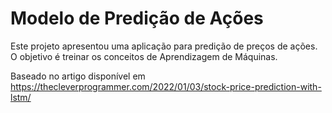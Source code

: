 # Modelo de Predição de Ações

Este projeto apresentou uma aplicação para predição de preços de ações. O objetivo é treinar os conceitos de Aprendizagem de Máquinas.

Baseado no artigo disponível em https://thecleverprogrammer.com/2022/01/03/stock-price-prediction-with-lstm/
 
